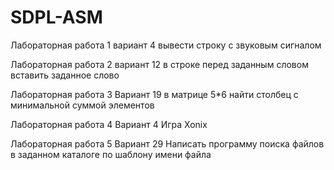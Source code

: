 # SDPL-ASM


Лабораторная работа 1
вариант 4 
вывести строку с звуковым сигналом 


Лабораторная работа 2
вариант 12
в строке перед заданным словом вставить заданное слово

Лабораторная работа 3
Вариант 19 
в матрице 5*6 найти столбец с минимальной суммой элементов 


Лабораторная работа 4
Вариант 4
Игра Xonix


Лабораторная работа 5
Вариант 29
Написать программу поиска файлов в заданном каталоге по шаблону имени файла
